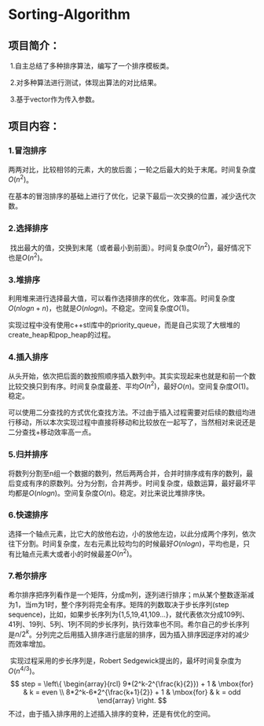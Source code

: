 # Sorting-Algorithm
## 项目简介：

​		1.自主总结了多种排序算法，编写了一个排序模板类。

​		2.对多种算法进行测试，体现出算法的对比结果。

​		3.基于vector作为传入参数。

## 项目内容：

### 1.冒泡排序

​		两两对比，比较相邻的元素，大的放后面；一轮之后最大的处于末尾。时间复杂度$O(n^2)$。

​		在基本的冒泡排序的基础上进行了优化，记录下最后一次交换的位置，减少迭代次数。

### 2.选择排序

​		找出最大的值，交换到末尾（或者最小到前面）。时间复杂度$O(n^2)$，最好情况下也是$O(n^2)$。

### 3.堆排序

​		利用堆来进行选择最大值，可以看作选择排序的优化，效率高。时间复杂度$O(nlogn+n)$，也就是$O(nlogn)$。不稳定。空间复杂度$O(1)$。

​		实现过程中没有使用c++stl库中的priority_queue，而是自己实现了大根堆的create_heap和pop_heap的过程。

### 4.插入排序

​		从头开始，依次把后面的数按照顺序插入数列中。其实实现起来也就是和前一个数比较交换只到有序。时间复杂度最差、平均$O(n^2)$，最好$O(n)$。空间复杂度$O(1)$。稳定。

​		可以使用二分查找的方式优化查找方法。不过由于插入过程需要对后续的数组均进行移动，所以本次实现过程中直接将移动和比较放在一起写了，当然相对来说还是二分查找+移动效率高一点。

### 5.归并排序

​		将数列分割至n组一个数据的数列，然后两两合并，合并时排序成有序的数列，最后变成有序的原数列。分为分割，合并两步。时间复杂度，级数运算，最好最坏平均都是$O(nlogn)$。空间复杂度$O(n)$。稳定。对比来说比堆排序快。

### 6.快速排序

​		选择一个轴点元素，比它大的放他右边，小的放他左边，以此分成两个序列，依次往下分割。时间复杂度，左右元素比较均匀的时候最好$O(nlogn)$，平均也是，只有比轴点元素大或者小的时候最差$O(n^2)$。

### 7.希尔排序

​		希尔排序把序列看作是一个矩阵，分成m列，逐列进行排序；m从某个整数逐渐减为1，当m为1时，整个序列将完全有序。矩阵的列数取决于步长序列(step sequence)，比如，如果步长序列为{1,5,19,41,109...}，就代表依次分成109列、41列、19列、5列、1列不同的步长序列，执行效率也不同。希尔自己的步长序列是$n/2^k$。分列完之后用插入排序进行底层的排序，因为插入排序因逆序对的减少而效率增加。

​		实现过程采用的步长序列是，Robert Sedgewick提出的，最坏时间复杂度为$O(n^{4/3})$。
$$
step = \left\{ \begin{array}{rcl} 9*(2^k-2^{\frac{k}{2}}) + 1 & \mbox{for} & k = even \\
8*2^k-6*2^{\frac{k+1}{2}} + 1 & \mbox{for} & k = odd \end{array} \right.
$$
​		不过，由于插入排序用的上述插入排序的变种，还是有优化的空间。


